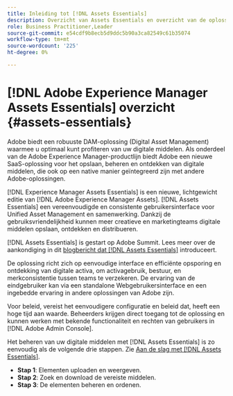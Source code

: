 ```yaml
---
title: Inleiding tot [!DNL Assets Essentials]
description: Overzicht van Assets Essentials en overzicht van de oplossing
role: Business Practitioner,Leader
source-git-commit: e54cdf9b8ecb5d9ddc5b90a3ca82549c61b35074
workflow-type: tm+mt
source-wordcount: '225'
ht-degree: 0%

---
```


# [!DNL Adobe Experience Manager Assets Essentials] overzicht {#assets-essentials}

<!-- TBD: Update this banner to remove Beta label. 
![Banner image for beta docs](assets/do-not-localize/banner-image-beta-docs.png)
-->

Adobe biedt een robuuste DAM-oplossing (Digital Asset Management) waarmee u optimaal kunt profiteren van uw digitale middelen. Als onderdeel van de Adobe Experience Manager-productlijn biedt Adobe een nieuwe SaaS-oplossing voor het opslaan, beheren en ontdekken van digitale middelen, die ook op een native manier geïntegreerd zijn met andere Adobe-oplossingen.

[!DNL Experience Manager Assets Essentials] is een nieuwe, lichtgewicht editie van  [!DNL Adobe Experience Manager Assets]. [!DNL Assets Essentials] een vereenvoudigde en consistente gebruikersinterface voor Unified Asset Management en samenwerking. Dankzij de gebruiksvriendelijkheid kunnen meer creatieve en marketingteams digitale middelen opslaan, ontdekken en distribueren.

[!DNL Assets Essentials] is gestart op Adobe Summit. Lees meer over de aankondiging in dit [blogbericht dat [!DNL Assets Essentials]](https://blog.adobe.com/en/publish/2021/04/27/introducing-adobe-experience-manager-assets-essentials-to-simplify-collaboration-across-teams.html) introduceert.

De oplossing richt zich op eenvoudige interface en efficiënte opsporing en ontdekking van digitale activa, om activagebruik, bestuur, en merkconsistentie tussen teams te verzekeren. De ervaring van de eindgebruiker kan via een standalone Webgebruikersinterface en een ingebedde ervaring in andere oplossingen van Adobe zijn.

Voor beleid, vereist het eenvoudigere configuratie en beleid dat, heeft een hoge tijd aan waarde. Beheerders krijgen direct toegang tot de oplossing en kunnen werken met bekende functionaliteit en rechten van gebruikers in [!DNL Adobe Admin Console].

Het beheren van uw digitale middelen met [!DNL Assets Essentials] is zo eenvoudig als de volgende drie stappen. Zie [Aan de slag met [!DNL Assets Essentials]](/help/get-started.md).

* **Stap 1**: Elementen uploaden en weergeven.
* **Stap 2**: Zoek en download de vereiste middelen.
* **Stap 3**: De elementen beheren en ordenen.
